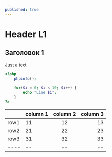 ```yaml
---
published: true
---
```


# Header L1

## Заголовок 1

Just a text

~~~ php
<?php
    phpinfo();
    
    for($i = 0; $i < 10; $i++) {
        echo "Line $i";
    }
?>
~~~

|    |column 1|column 2| column 3| 
|----|:-------|:------:|--------:|
|row1|11|12|13|
|row2|21|22|23|
|row3|31|32|33|
|----|--|--|--|
